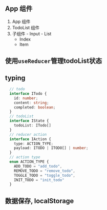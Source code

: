 ## App 组件
  1. App 组件
  2. TodoList 组件
  3. 子组件
    - Input
    - List
      + Index
      + Item

## 使用`useReducer`管理todoList状态
## typing
```typescript
  // todo
  interface ITodo {
    id: number;
    content: string;
    completed: boolean;
  }
  // todoList
  interface IState {
    todoList: ITodo[]
  }
  // reducer action
  interface IAction {
    type: ACTION_TYPE;
    payload: ITODO | ITODO[] | number;
  }
  // action type
  enum ACTION_TYPE {
    ADD_TODO = "add_todo",
    REMOVE_TODO = "remove_todo",
    TOGGLE_TODO = "toggle_todo",
    INIT_TODO = "init_todo"
  }
```

## 数据保存, localStorage